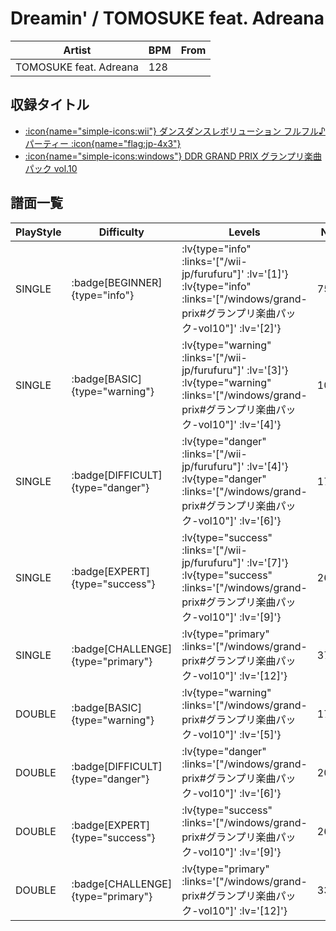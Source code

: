 # Dreamin' / TOMOSUKE feat. Adreana

|Artist|BPM|From|
|------|---|----|
|TOMOSUKE feat. Adreana|128||

## 収録タイトル

- [ :icon{name="simple-icons:wii"} ダンスダンスレボリューション フルフル♪パーティー :icon{name="flag:jp-4x3"} ](/wii-jp/furufuru)
- [ :icon{name="simple-icons:windows"} DDR GRAND PRIX グランプリ楽曲パック vol.10](/windows/grand-prix#グランプリ楽曲パック-vol10)

## 譜面一覧

|PlayStyle|Difficulty|Levels|Notes|Movie|
|---------|----------|------|-----|-----|
|SINGLE| :badge[BEGINNER]{type="info"} | :lv{type="info" :links='["/wii-jp/furufuru"]' :lv='[1]'}  :lv{type="info" :links='["/windows/grand-prix#グランプリ楽曲パック-vol10"]' :lv='[2]'} |75/0||
|SINGLE| :badge[BASIC]{type="warning"} | :lv{type="warning" :links='["/wii-jp/furufuru"]' :lv='[3]'}  :lv{type="warning" :links='["/windows/grand-prix#グランプリ楽曲パック-vol10"]' :lv='[4]'} |104/3||
|SINGLE| :badge[DIFFICULT]{type="danger"} | :lv{type="danger" :links='["/wii-jp/furufuru"]' :lv='[4]'}  :lv{type="danger" :links='["/windows/grand-prix#グランプリ楽曲パック-vol10"]' :lv='[6]'} |175/15||
|SINGLE| :badge[EXPERT]{type="success"} | :lv{type="success" :links='["/wii-jp/furufuru"]' :lv='[7]'}  :lv{type="success" :links='["/windows/grand-prix#グランプリ楽曲パック-vol10"]' :lv='[9]'} |260/17||
|SINGLE| :badge[CHALLENGE]{type="primary"} | :lv{type="primary" :links='["/windows/grand-prix#グランプリ楽曲パック-vol10"]' :lv='[12]'} |377/8||
|DOUBLE| :badge[BASIC]{type="warning"} | :lv{type="warning" :links='["/windows/grand-prix#グランプリ楽曲パック-vol10"]' :lv='[5]'} |170/1||
|DOUBLE| :badge[DIFFICULT]{type="danger"} | :lv{type="danger" :links='["/windows/grand-prix#グランプリ楽曲パック-vol10"]' :lv='[6]'} |205/12||
|DOUBLE| :badge[EXPERT]{type="success"} | :lv{type="success" :links='["/windows/grand-prix#グランプリ楽曲パック-vol10"]' :lv='[9]'} |263/1||
|DOUBLE| :badge[CHALLENGE]{type="primary"} | :lv{type="primary" :links='["/windows/grand-prix#グランプリ楽曲パック-vol10"]' :lv='[12]'} |335/2||
